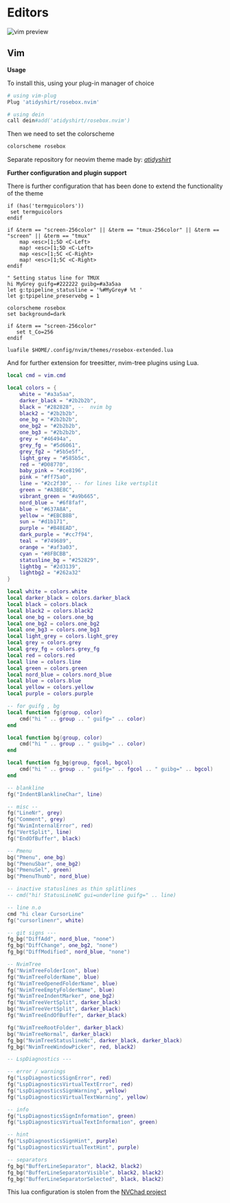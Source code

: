 # Editors

![vim preview](https://cdn.discordapp.com/attachments/803974055485112350/869205081210380298/Screen_Shot_2021-07-27_at_1.09.53_AM.png)

## Vim

**Usage**

To install this, using your plug-in manager of choice

```python
# using vim-plug
Plug 'atidyshirt/rosebox.nvim'

# using dein
call dein#add('atidyshirt/rosebox.nvim')
```

Then we need to set the colorscheme

```python
colorscheme rosebox
```

Separate repository for neovim theme made by: [*atidyshirt*](https://github.com/atidyshirt/rosebox.nvim)

**Further configuration and plugin support**

There is further configuration that has been done to extend the functionality of the theme

```vimscript
if (has('termguicolors'))
 set termguicolors
endif

if &term == "screen-256color" || &term == "tmux-256color" || &term == "screen" || &term == "tmux"
    map <esc>[1;5D <C-Left>
    map! <esc>[1;5D <C-Left>
    map <esc>[1;5C <C-Right>
    map! <esc>[1;5C <C-Right>
endif

" Setting status line for TMUX
hi MyGrey guifg=#222222 guibg=#a3a5aa
let g:tpipeline_statusline = '%#MyGrey# %t '
let g:tpipeline_preservebg = 1

colorscheme rosebox
set background=dark

if &term == "screen-256color"
   set t_Co=256
endif

luafile $HOME/.config/nvim/themes/rosebox-extended.lua
```

And for further extension for treesitter, nvim-tree plugins using Lua.

```lua
local cmd = vim.cmd

local colors = {
    white = "#a3a5aa",
    darker_black = "#2b2b2b",
    black = "#282828", --  nvim bg
    black2 = "#2b2b2b",
    one_bg = "#2b2b2b",
    one_bg2 = "#2b2b2b",
    one_bg3 = "#2b2b2b",
    grey = "#46494a",
    grey_fg = "#5d6061",
    grey_fg2 = "#5b5e5f",
    light_grey = "#585b5c",
    red = "#D08770",
    baby_pink = "#ce8196",
    pink = "#ff75a0",
    line = "#2c2f30", -- for lines like vertsplit
    green = "#A3BE8C",
    vibrant_green = "#a9b665",
    nord_blue = "#6f8faf",
    blue = "#637A8A",
    yellow = "#EBCB8B",
    sun = "#d1b171",
    purple = "#B48EAD",
    dark_purple = "#cc7f94",
    teal = "#749689",
    orange = "#af3a03",
    cyan = "#8FBCBB",
    statusline_bg = "#252829",
    lightbg = "#2d3139",
    lightbg2 = "#262a32"
}

local white = colors.white
local darker_black = colors.darker_black
local black = colors.black
local black2 = colors.black2
local one_bg = colors.one_bg
local one_bg2 = colors.one_bg2
local one_bg3 = colors.one_bg3
local light_grey = colors.light_grey
local grey = colors.grey
local grey_fg = colors.grey_fg
local red = colors.red
local line = colors.line
local green = colors.green
local nord_blue = colors.nord_blue
local blue = colors.blue
local yellow = colors.yellow
local purple = colors.purple

-- for guifg , bg
local function fg(group, color)
    cmd("hi " .. group .. " guifg=" .. color)
end

local function bg(group, color)
    cmd("hi " .. group .. " guibg=" .. color)
end

local function fg_bg(group, fgcol, bgcol)
    cmd("hi " .. group .. " guifg=" .. fgcol .. " guibg=" .. bgcol)
end

-- blankline
fg("IndentBlanklineChar", line)

-- misc --
fg("LineNr", grey)
fg("Comment", grey)
fg("NvimInternalError", red)
fg("VertSplit", line)
fg("EndOfBuffer", black)

-- Pmenu
bg("Pmenu", one_bg)
bg("PmenuSbar", one_bg2)
bg("PmenuSel", green)
bg("PmenuThumb", nord_blue)

-- inactive statuslines as thin splitlines
-- cmd("hi! StatusLineNC gui=underline guifg=" .. line)

-- line n.o
cmd "hi clear CursorLine"
fg("cursorlinenr", white)

-- git signs ---
fg_bg("DiffAdd", nord_blue, "none")
fg_bg("DiffChange", one_bg2, "none")
fg_bg("DiffModified", nord_blue, "none")

-- NvimTree
fg("NvimTreeFolderIcon", blue)
fg("NvimTreeFolderName", blue)
fg("NvimTreeOpenedFolderName", blue)
fg("NvimTreeEmptyFolderName", blue)
fg("NvimTreeIndentMarker", one_bg2)
fg("NvimTreeVertSplit", darker_black)
bg("NvimTreeVertSplit", darker_black)
fg("NvimTreeEndOfBuffer", darker_black)

fg("NvimTreeRootFolder", darker_black)
bg("NvimTreeNormal", darker_black)
fg_bg("NvimTreeStatuslineNc", darker_black, darker_black)
fg_bg("NvimTreeWindowPicker", red, black2)

-- LspDiagnostics ---

-- error / warnings
fg("LspDiagnosticsSignError", red)
fg("LspDiagnosticsVirtualTextError", red)
fg("LspDiagnosticsSignWarning", yellow)
fg("LspDiagnosticsVirtualTextWarning", yellow)

-- info
fg("LspDiagnosticsSignInformation", green)
fg("LspDiagnosticsVirtualTextInformation", green)

-- hint
fg("LspDiagnosticsSignHint", purple)
fg("LspDiagnosticsVirtualTextHint", purple)

-- separators
fg_bg("BufferLineSeparator", black2, black2)
fg_bg("BufferLineSeparatorVisible", black2, black2)
fg_bg("BufferLineSeparatorSelected", black, black2)
```

This lua configuration is stolen from the [NVChad project](https://github.com/siduck76/NvChad)

